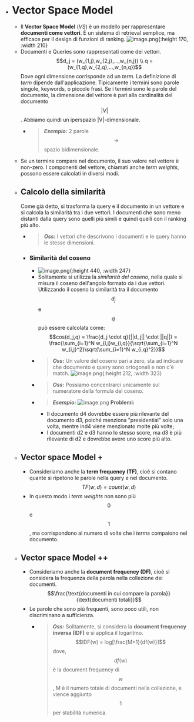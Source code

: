 - # Vector Space Model
	- Il **Vector Space Model** (*VS*) è un modello per rappresentare **documenti come vettori**. È un sistema di retrieval semplice, ma efficace per il design di funzioni di ranking.
	  ![image.png](../assets/image_1683365189513_0.png){:height 170, :width 210}
	- Documenti e Queries sono rappresentati come dei vettori.
	  $$d_j = (w_{1,j},w_{2,j},...,w_{n,j}) \\ q = (w_{1,q},w_{2,q},...,w_{n,q})$$
	  Dove ogni dimensione corrisponde ad un _term_. La definizione di _term_ dipende dall'applicazione. Tipicamente i termini sono parole singole, keywords, o piccole frasi. Se i termini sono le parole del documento, la dimensione del vettore è pari alla cardinalità del documento $$|V|$$. Abbiamo quindi un iperspazio |V|-dimensionale.
		- > **_Esempio:_** 2 parole $$\rightarrow$$ spazio bidimensionale.
	- Se un termine compare nel documento, il suo valore nel vettore è non-zero. I componenti del vettore, chiamati anche _term weights_, possono essere calcolati in diversi modi.
	- ## Calcolo della similarità
	  Come già detto, si trasforma la query e il documento in un vettore e si calcola la similarità tra i due vettori. I documenti che sono meno distanti dalla query sono quelli più simili e quindi quelli con il ranking più alto.
		- > **_Oss:_** I vettori che descrivono i documenti e le query hanno le stesse dimensioni.
		- ### Similarità del coseno
			- ![image.png](../assets/image_1683369624907_0.png){:height 440, :width 247}
			- Solitamente si utilizza la *similarità del coseno*, nella quale si misura il coseno dell'angolo formato da i due vettori. Utilizzando il coseno la similarità tra il documento $$d_j$$ e $$q$$ può essere calcolata come:
			  $$cos(d_j,q) = \frac{d_j \cdot q}{||d_j|| \cdot ||q||} = \frac{\sum_{i=1}^N w_{i,j}w_{i,q}}{\sqrt{\sum_{i=1}^N w_{i,j}^2}\sqrt{\sum_{i=1}^N w_{i,q}^2}}$$
			- > **_Oss:_** Un valore del coseno pari a zero, sta ad indicare che documento e query sono ortogonali e non c'è match.
			  ![image.png](../assets/image_1683364953682_0.png){:height 212, :width 323}
			- > **_Oss:_** Possiamo concentrarci unicamente sul numeratore della formula del coseno.
			- > **_Esempio:_**
			  ![image.png](../assets/image_1683370433862_0.png)
			  **Problemi:**
			  + Il documento d4 dovrebbe essere più rilevante del documento d3, poiché menziona "presidential" solo una volta, mentre ind4 viene menzionato molte più volte;
			  + I documenti d2 e d3 hanno lo stesso score, ma d3 è più rilevante di d2 e dovrebbe avere uno score più alto.
	- ## Vector space Model +
		- Consideriamo anche la **term frequency (TF)**, cioè si contano quante si ripetono le parole nella query e nel documento.
		  $$TF(w,d) =count(w,d)$$
		- In questo modo i _term weights_ non sono più $$0$$ e $$1$$, ma corrispondono al numero di volte che i _terms_ compaiono nel documento.
	- ## Vector space Model ++
		- Consideriamo anche la **document frequency (DF)**, cioè si considera la frequenza della parola nella collezione dei documenti.
		  $$\frac{\text{documenti in cui compare la parola}}{\text{documenti totali}}$$
		- Le parole che sono più frequenti, sono poco utili, non discriminano a sufficienza.
			- > **_Oss:_** Solitamente, si considera la **document frequency inversa (IDF)** e si applica il logaritmo.
			  $$IDF(w) = log[\frac{M+1}{df(w)}]$$
			  dove, $$df(w)$$ è la document frequency di $$w$$, M è il numero totale di documenti nella collezione, e vience aggiunto $$1$$ per stabilità numerica.